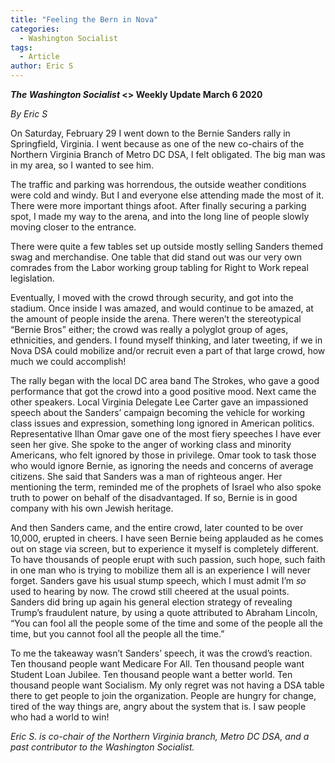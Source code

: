 ```yaml
---
title: "Feeling the Bern in Nova"
categories:
  - Washington Socialist
tags:
  - Article
author: Eric S
---
```

<p><strong><em>The Washington Socialist </em></strong><strong>&lt;&gt; Weekly Update March 6 2020</strong>
</p>
<p><em>By Eric S</em>
</p>
<p>On Saturday, February 29 I went down to the Bernie Sanders rally in Springfield, Virginia. I went because as one of the new co-chairs of the Northern Virginia Branch of Metro DC DSA, I felt obligated. The big man was in my area, so I wanted to see him.
</p>
<p> The traffic and parking was horrendous, the outside weather conditions were cold and windy. But I and everyone else attending made the most of it. There were more important things afoot. After finally securing a parking spot, I made my way to the arena, and into the long line of people slowly moving closer to the entrance.
</p>
<p>There were quite a few tables set up outside mostly selling Sanders themed swag and merchandise. One table that did stand out was our very own comrades from the Labor working group tabling for Right to Work repeal legislation.
</p>
<p>Eventually, I moved with the crowd through security, and got into the stadium. Once inside I was amazed,  and would continue to be amazed, at the amount of people inside the arena. There weren’t the stereotypical “Bernie Bros” either; the crowd was really a polyglot group of ages, ethnicities, and genders. I found myself thinking, and later tweeting, if we in Nova DSA could mobilize and/or recruit even a part of that large crowd, how much we could accomplish!
</p>
<p> The rally began with the local DC area band The Strokes, who gave a good performance that got the crowd into a good positive mood. Next came the other speakers. Local Virginia Delegate Lee Carter gave an impassioned speech about the Sanders’ campaign becoming the vehicle for working class issues and expression, something long ignored in American politics. Representative Ilhan Omar gave one of the most fiery speeches I have ever seen her give. She spoke to the anger of working class and minority Americans, who felt ignored by those in privilege. Omar took to task those who would ignore Bernie, as ignoring the needs and concerns of average citizens. She said that Sanders was a man of righteous anger. Her mentioning the term, reminded me of the prophets of Israel who also spoke truth to power on behalf of the disadvantaged. If so, Bernie is in good company with his own Jewish heritage.
</p>
<p>And then Sanders came, and the entire crowd, later counted to be over 10,000, erupted in cheers. I have seen Bernie being applauded as he comes out on stage via screen, but to experience it myself is completely different. To have thousands of people erupt with such passion, such hope, such faith in one man who is trying to mobilize them all is an experience I will never forget. Sanders gave his usual stump speech, which I must admit I’m <em>so</em> used to hearing by now. The crowd still cheered at the usual points. Sanders did bring up again his general election strategy of revealing Trump’s fraudulent nature, by using a quote attributed to Abraham Lincoln, “You can fool all the people some of the time and some of the people all the time, but you cannot fool all the people all the time.”
</p>
<p>To me the takeaway wasn’t Sanders’ speech, it was the crowd’s reaction. Ten thousand people want Medicare For All. Ten thousand people want Student Loan Jubilee. Ten thousand people want a better world. Ten thousand people want Socialism. My only regret was not having a DSA table there to get people to join the organization. People are hungry for change, tired of the way things are, angry about the system that is. I saw people who had a world to win!
</p>
<p><em>Eric S. is co-chair of the Northern Virginia branch, Metro DC DSA, and a past contributor to the </em><em>Washington Socialist</em><em>.</em>
</p>
<div><em><br></em>
</div>
